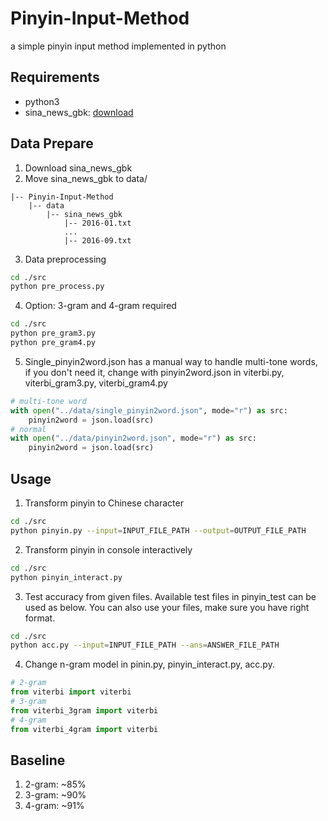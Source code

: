 # Pinyin-Input-Method
a simple pinyin input method implemented in python

## Requirements
* python3
* sina_news_gbk: [download](https://cloud.tsinghua.edu.cn/smart-link/619913c2-c102-4d7c-a445-45df109e11e1/)

## Data Prepare
1. Download sina_news_gbk
2. Move sina_news_gbk to data/
```text
|-- Pinyin-Input-Method
    |-- data
        |-- sina_news_gbk
            |-- 2016-01.txt
            ...
            |-- 2016-09.txt
``` 
3. Data preprocessing 
```bash
cd ./src
python pre_process.py
```
4. Option: 3-gram and 4-gram required
```bash
cd ./src
python pre_gram3.py
python pre_gram4.py
```
5. Single_pinyin2word.json has a manual way to handle multi-tone words, 
if you don't need it, change with pinyin2word.json in viterbi.py, viterbi_gram3.py, viterbi_gram4.py
```python
# multi-tone word
with open("../data/single_pinyin2word.json", mode="r") as src:
    pinyin2word = json.load(src)
# normal
with open("../data/pinyin2word.json", mode="r") as src:
    pinyin2word = json.load(src)
```


## Usage
1. Transform pinyin to Chinese character
```bash
cd ./src
python pinyin.py --input=INPUT_FILE_PATH --output=OUTPUT_FILE_PATH
```
2. Transform pinyin in console interactively
```bash
cd ./src
python pinyin_interact.py
```
3. Test accuracy from given files.
Available test files in pinyin_test can be used as below. 
You can also use your files, make sure you have right format.
```bash
cd ./src
python acc.py --input=INPUT_FILE_PATH --ans=ANSWER_FILE_PATH
```
4. Change n-gram model in pinin.py, pinyin_interact.py, acc.py.
```python
# 2-gram
from viterbi import viterbi
# 3-gram
from viterbi_3gram import viterbi
# 4-gram
from viterbi_4gram import viterbi
```
## Baseline
1. 2-gram: ~85%
2. 3-gram: ~90%
3. 4-gram: ~91%


